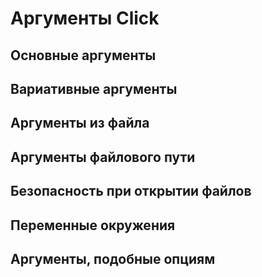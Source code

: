 # Аргументы Click

## Основные аргументы

## Вариативные аргументы

## Аргументы из файла

## Аргументы файлового пути

## Безопасность при открытии файлов

## Переменные окружения

## Аргументы, подобные опциям
